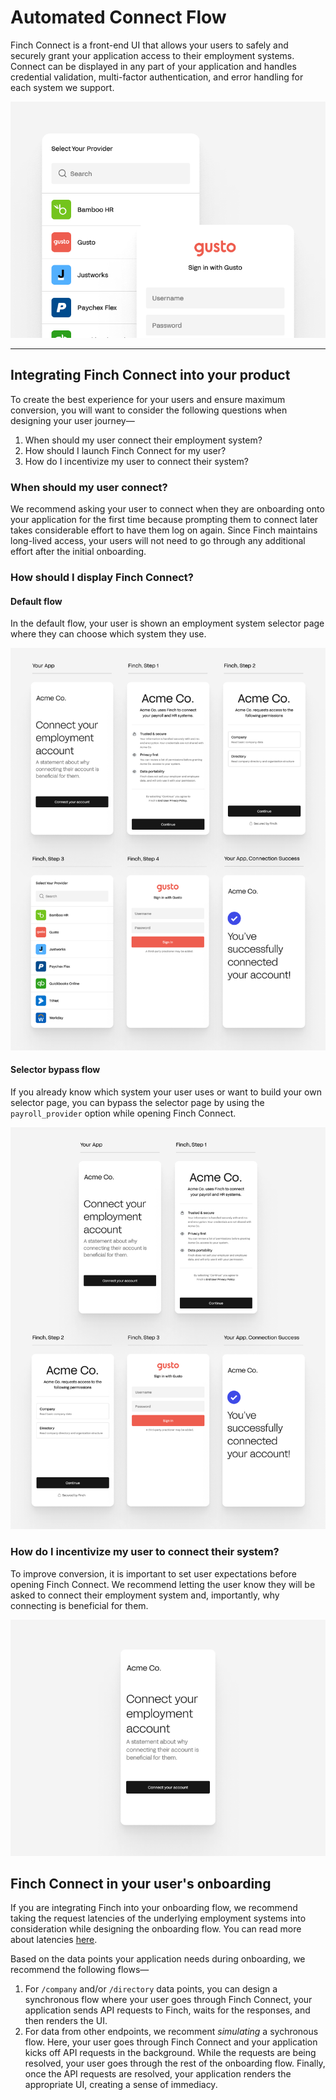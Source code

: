# Automated Connect Flow

Finch Connect is a front-end UI that allows your users to safely and securely grant your application access to their employment systems. Connect can be displayed in any part of your application and handles credential validation, multi-factor authentication, and error handling for each system we support.

<!--
focus: false
-->
![](../../assets/images/finchConnectIntro.png)

---

## Integrating Finch Connect into your product

To create the best experience for your users and ensure maximum conversion, you will want to consider the following questions when designing your user journey—

1. When should my user connect their employment system?
2. How should I launch Finch Connect for my user?
3. How do I incentivize my user to connect their system?

### When should my user connect?

We recommend asking your user to connect when they are onboarding onto your application for the first time because prompting them to connect later takes considerable effort to have them log on again. Since Finch maintains long-lived access, your users will not need to go through any additional effort after the initial onboarding.

### How should I display Finch Connect?

#### Default flow
In the default flow, your user is shown an employment system selector page where they can choose which system they use. 

<!--
focus: false
-->
![](../../assets/images/integratingConnect1B.png)

#### Selector bypass flow
If you already know which system your user uses or want to build your own selector page, you can bypass the selector page by using the `payroll_provider` option while opening Finch Connect.

<!--
focus: false
-->
![](../../assets/images/integratingConnect2B2X.png)

### How do I incentivize my user to connect their system?

To improve conversion, it is important to set user expectations before opening Finch Connect. We recommend letting the user know they will be asked to connect their employment system and, importantly, why connecting is beneficial for them.

<!--
focus: false
-->
![](../../assets/images/improvingConnectConversion.png)

## Finch Connect in your user's onboarding

If you are integrating Finch into your onboarding flow, we recommend taking the request latencies of the underlying employment systems into consideration while designing the onboarding flow. You can read more about latencies [here](../Development-Guides/Response-Times.md).

Based on the data points your application needs during onboarding, we recommend the following flows—

1. For `/company` and/or `/directory` data points, you can design a synchronous flow where your user goes through Finch Connect, your application sends API requests to Finch, waits for the responses, and then renders the UI.
2. For data from other endpoints, we recomment _simulating_ a sychronous flow. Here, your user goes through Finch Connect and your application kicks off API requests in the background. While the requests are being resolved, your user goes through the rest of the onboarding flow. Finally, once the API requests are resolved, your application renders the appropriate UI, creating a sense of immediacy.
